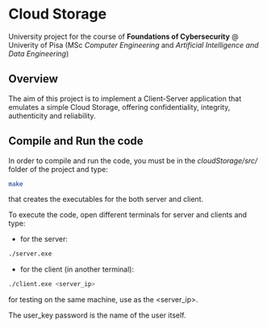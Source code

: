 # Cloud Storage

University project for the course of **Foundations of Cybersecurity**  @ Univerity of Pisa (MSc *Computer Engineering* and *Artificial Intelligence and Data Engineering*)

## Overview
The aim of this project is to implement a Client-Server application that emulates a simple Cloud Storage, offering confidentiality, integrity, authenticity and reliability.

## Compile and Run the code
In order to compile and run the code, you must be in the *cloudStorage/src/* folder of the project and type:
```sh
make
```
that creates the executables for the both server and client.

To execute the code, open different terminals for server and clients and type:
* for the server:
```sh
./server.exe
```
* for the client (in another terminal):
```sh
./client.exe <server_ip>
```
for testing on the same machine, use <localhost> as the <server_ip>.

The user_key password is the name of the user itself.
